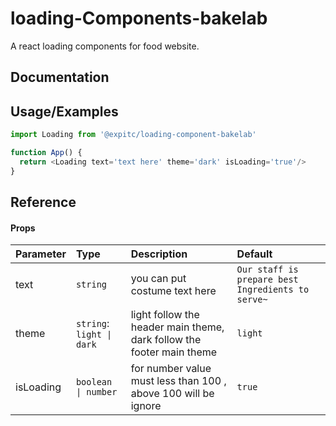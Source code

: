# loading-Components-bakelab
A react loading components for food website.


## Documentation



## Usage/Examples

```javascript
import Loading from '@expitc/loading-component-bakelab'

function App() {
  return <Loading text='text here' theme='dark' isLoading='true'/>
}
```




## Reference

#### Props

| Parameter | Type     | Description |Default|
| :-------- | :------- | :-----------|:-----------|
| text | `string` | you can put costume text here| `Our staff is prepare best Ingredients to serve~`|
|theme|`string`: `light \| dark`| light follow the header main theme, dark follow the footer main theme|`light`|
|isLoading|`boolean \| number`| for number value must less than 100 , above 100 will be ignore|`true`|
